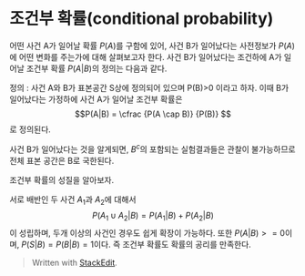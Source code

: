 # 조건부 확률(conditional probability)

어떤 사건 A가 일어날 확률 $P(A)$를 구함에 있어, 사건 B가 일어났다는 사전정보가 $P(A)$에 어떤 변화를 주는가에 대해 살펴보고자 한다. 사건 B가 일어났다는 조건하에 A가 일어날 조건부 확률 $P(A|B)$의 정의는 다음과 같다.

정의
: 사건 A와 B가 표본공간 S상에 정의되어 있으며 P(B)>0 이라고 하자. 이때 B가 일어났다는 가정하에 사건 A가 일어날 조건부 확률은 $$P(A|B) =  \cfrac {P(A \cap B)} {P(B)} $$ 로 정의된다.

사건 B가 일어났다는 것을 알게되면, $B^c$의 포함되는 실험결과들은 관찰이 불가능하므로 전체 표본 공간은 B로 국한된다.  

조건부 확률의 성질을 알아보자. 

서로 배반인 두 사건 $A_1$과 $A_2$에 대해서 
$${P(A_1 \cup A_2 | B)} = {P(A_1| B)} + {P(A_2| B)}$$
이 성립하며, 두개 이상의 사건인 경우도 쉽게 확장이 가능하다. 또한 ${P(A| B)} >= 0$이며, ${P(S| B)=P(B| B)} =1$이다. 즉 조건부 확률도 확률의 공리를 만족한다. 


> Written with [StackEdit](https://stackedit.io/).
